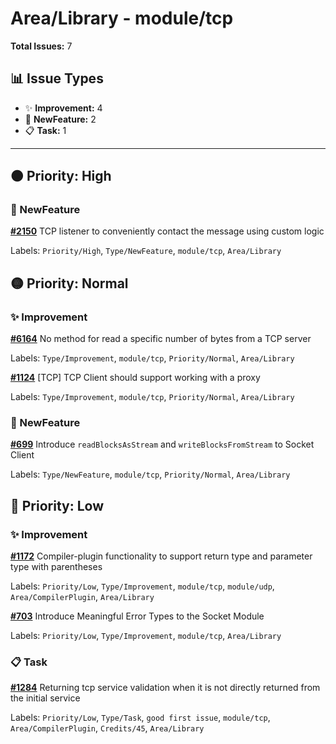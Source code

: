 # Area/Library - module/tcp

**Total Issues:** 7

## 📊 Issue Types

- ✨ **Improvement:** 4
- 🚀 **NewFeature:** 2
- 📋 **Task:** 1

---

## 🟠 Priority: High

### 🚀 NewFeature

**[#2150](https://github.com/ballerina-platform/ballerina-library/issues/2150)** TCP listener to conveniently contact the message using custom logic

Labels: `Priority/High`, `Type/NewFeature`, `module/tcp`, `Area/Library`

## 🟡 Priority: Normal

### ✨ Improvement

**[#6164](https://github.com/ballerina-platform/ballerina-library/issues/6164)** No method for read a specific number of bytes from a TCP server

Labels: `Type/Improvement`, `module/tcp`, `Priority/Normal`, `Area/Library`

**[#1124](https://github.com/ballerina-platform/ballerina-library/issues/1124)** [TCP] TCP Client should support working with a proxy

Labels: `Type/Improvement`, `module/tcp`, `Priority/Normal`, `Area/Library`

### 🚀 NewFeature

**[#699](https://github.com/ballerina-platform/ballerina-library/issues/699)** Introduce `readBlocksAsStream` and `writeBlocksFromStream` to Socket Client

Labels: `Type/NewFeature`, `module/tcp`, `Priority/Normal`, `Area/Library`

## 🔵 Priority: Low

### ✨ Improvement

**[#1172](https://github.com/ballerina-platform/ballerina-library/issues/1172)** Compiler-plugin functionality to support return type and parameter type with parentheses

Labels: `Priority/Low`, `Type/Improvement`, `module/tcp`, `module/udp`, `Area/CompilerPlugin`, `Area/Library`

**[#703](https://github.com/ballerina-platform/ballerina-library/issues/703)** Introduce Meaningful Error Types to the Socket Module

Labels: `Priority/Low`, `Type/Improvement`, `module/tcp`, `Area/Library`

### 📋 Task

**[#1284](https://github.com/ballerina-platform/ballerina-library/issues/1284)** Returning tcp service validation when it is not directly returned from the initial service

Labels: `Priority/Low`, `Type/Task`, `good first issue`, `module/tcp`, `Area/CompilerPlugin`, `Credits/45`, `Area/Library`

